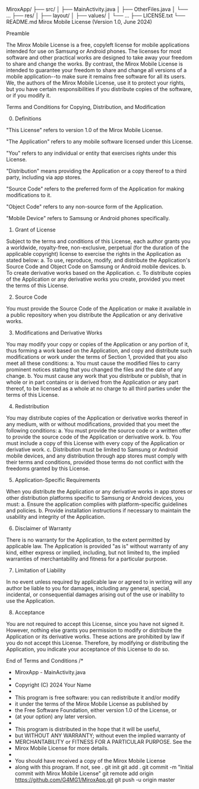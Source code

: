 MiroxApp/
├── src/
│   ├── MainActivity.java
│   ├── OtherFiles.java
│   └── ...
├── res/
│   ├── layout/
│   ├── values/
│   └── ...
├── LICENSE.txt
└── README.md
Mirox Mobile License (Version 1.0, June 2024)

Preamble

The Mirox Mobile License is a free, copyleft license for mobile applications intended for use on Samsung or Android phones. The licenses for most software and other practical works are designed to take away your freedom to share and change the works. By contrast, the Mirox Mobile License is intended to guarantee your freedom to share and change all versions of a mobile application--to make sure it remains free software for all its users. We, the authors of the Mirox Mobile License, use it to protect your rights, but you have certain responsibilities if you distribute copies of the software, or if you modify it.

Terms and Conditions for Copying, Distribution, and Modification

0. Definitions

"This License" refers to version 1.0 of the Mirox Mobile License.

"The Application" refers to any mobile software licensed under this License.

"You" refers to any individual or entity that exercises rights under this License.

"Distribution" means providing the Application or a copy thereof to a third party, including via app stores.

"Source Code" refers to the preferred form of the Application for making modifications to it.

"Object Code" refers to any non-source form of the Application.

"Mobile Device" refers to Samsung or Android phones specifically.

1. Grant of License

Subject to the terms and conditions of this License, each author grants you a worldwide, royalty-free, non-exclusive, perpetual (for the duration of the applicable copyright) license to exercise the rights in the Application as stated below:
   a. To use, reproduce, modify, and distribute the Application's Source Code and Object Code on Samsung or Android mobile devices.
   b. To create derivative works based on the Application.
   c. To distribute copies of the Application or any derivative works you create, provided you meet the terms of this License.

2. Source Code

You must provide the Source Code of the Application or make it available in a public repository when you distribute the Application or any derivative works.

3. Modifications and Derivative Works

You may modify your copy or copies of the Application or any portion of it, thus forming a work based on the Application, and copy and distribute such modifications or work under the terms of Section 1, provided that you also meet all these conditions:
   a. You must cause the modified files to carry prominent notices stating that you changed the files and the date of any change.
   b. You must cause any work that you distribute or publish, that in whole or in part contains or is derived from the Application or any part thereof, to be licensed as a whole at no charge to all third parties under the terms of this License.

4. Redistribution

You may distribute copies of the Application or derivative works thereof in any medium, with or without modifications, provided that you meet the following conditions:
   a. You must provide the source code or a written offer to provide the source code of the Application or derivative work.
   b. You must include a copy of this License with every copy of the Application or derivative work.
   c. Distribution must be limited to Samsung or Android mobile devices, and any distribution through app stores must comply with their terms and conditions, provided those terms do not conflict with the freedoms granted by this License.

5. Application-Specific Requirements

When you distribute the Application or any derivative works in app stores or other distribution platforms specific to Samsung or Android devices, you must:
   a. Ensure the application complies with platform-specific guidelines and policies.
   b. Provide installation instructions if necessary to maintain the usability and integrity of the Application.

6. Disclaimer of Warranty

There is no warranty for the Application, to the extent permitted by applicable law. The Application is provided "as is" without warranty of any kind, either express or implied, including, but not limited to, the implied warranties of merchantability and fitness for a particular purpose.

7. Limitation of Liability

In no event unless required by applicable law or agreed to in writing will any author be liable to you for damages, including any general, special, incidental, or consequential damages arising out of the use or inability to use the Application.

8. Acceptance

You are not required to accept this License, since you have not signed it. However, nothing else grants you permission to modify or distribute the Application or its derivative works. These actions are prohibited by law if you do not accept this License. Therefore, by modifying or distributing the Application, you indicate your acceptance of this License to do so.

End of Terms and Conditions
/* 
 * MiroxApp - MainActivity.java
 * 
 * Copyright (C) 2024 Your Name
 * 
 * This program is free software: you can redistribute it and/or modify
 * it under the terms of the Mirox Mobile License as published by
 * the Free Software Foundation, either version 1.0 of the License, or
 * (at your option) any later version.
 *
 * This program is distributed in the hope that it will be useful,
 * but WITHOUT ANY WARRANTY; without even the implied warranty of
 * MERCHANTABILITY or FITNESS FOR A PARTICULAR PURPOSE. See the
 * Mirox Mobile License for more details.
 *
 * You should have received a copy of the Mirox Mobile License
 * along with this program. If not, see <URL to License>.
git init
git add .
git commit -m "Initial commit with Mirox Mobile License"
git remote add origin https://github.com/G4MG1/MiroxApp.git
git push -u origin master
